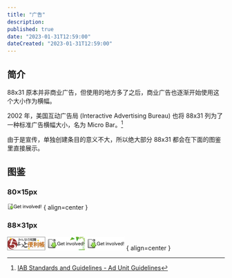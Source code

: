 ```yaml
---
title: "广告"
description:
published: true
date: "2023-01-31T12:59:00"
dateCreated: "2023-01-31T12:59:00"
---
```


## 简介

88x31 原本并非商业广告，但使用的地方多了之后，商业广告也逐渐开始使用这个大小作为横幅。

2002 年，美国互动广告局 (Interactive Advertising Bureau) 也将 88x31 列为了一种标准广告横幅大小，名为 Micro Bar。[^iab]

[^iab]: [IAB Standards and Guidelines - Ad Unit Guidelines](https://web.archive.org/web/20021016165801/http://www.iab.net/standards/adunits.asp)

由于是宣传，单独创建条目的意义不大，所以绝大部分 88x31 都会在下面的图鉴里直接展示。

## 图鉴

<!-- title 格式

这些图片格式如下：

![文件命名](路径 "来源链接&#10;&#10;注释")

&#10; 是 HTML 换行符，这样能合适展示一些信息，注释可选，通常就是写上图片来源的网站名称，
或者包含来源的全名，如果有其他的情况也能写。-->

### 80×15px

![GIn_80x15.png](/src/advertising/LibreOffice/GIn_80x15.png "https://wiki.documentfoundation.org/External_Banner_80x15&#10;&#10;LibreOffice External Banner 80x15")
{ align=center }

### 88×31px

![banner_benricho_88_31](/src/advertising/benricho/banner_benricho_88_31.gif "https://www.benricho.org/size/banner-88_31.html&#10;&#10;ちょっと便利帳")
![GIn_88x31_motif.png](/src/advertising/LibreOffice/GIn_88x31_motif.png "https://wiki.documentfoundation.org/External_Banner_88x31&#10;&#10;LibreOffice External Banner 88x31")
![GIn_88x31.png](/src/advertising/LibreOffice/GIn_88x31.png "https://wiki.documentfoundation.org/External_Banner_88x31&#10;&#10;LibreOffice External Banner 88x31")
{ align=center }

